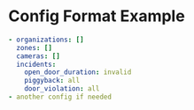 # Config Format Example

```yaml
- organizations: []
  zones: []
  cameras: []
  incidents:
    open_door_duration: invalid
    piggyback: all
    door_violation: all
- another config if needed
```
